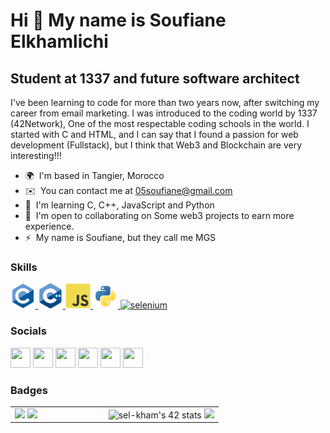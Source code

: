 Hi 👋 My name is Soufiane Elkhamlichi
=====================================

Student at 1337 and future software architect
---------------------------------------------

I've been learning to code for more than two years now, after switching my career from email marketing. I was introduced to the coding world by 1337 (42Network), One of the most respectable coding schools in the world. I started with C and HTML, and I can say that I found a passion for web development (Fullstack), but I think that Web3 and Blockchain are very interesting!!!

* 🌍  I'm based in Tangier, Morocco
* ✉️  You can contact me at [05soufiane@gmail.com](mailto:05soufiane@gmail.com)
* 🧠  I'm learning C, C++, JavaScript and Python
* 🤝  I'm open to collaborating on Some web3 projects to earn more experience.
* ⚡  My name is Soufiane, but they call me MGS

### Skills

<p align="left"> <a href="https://www.cprogramming.com/" target="_blank" rel="noreferrer"> <img src="https://raw.githubusercontent.com/devicons/devicon/master/icons/c/c-original.svg" alt="c" width="40" height="40"/> </a> <a href="https://www.w3schools.com/cpp/" target="_blank" rel="noreferrer"> <img src="https://raw.githubusercontent.com/devicons/devicon/master/icons/cplusplus/cplusplus-original.svg" alt="cplusplus" width="40" height="40"/> </a> <a href="https://developer.mozilla.org/en-US/docs/Web/JavaScript" target="_blank" rel="noreferrer"> <img src="https://raw.githubusercontent.com/devicons/devicon/master/icons/javascript/javascript-original.svg" alt="javascript" width="40" height="40"/> </a> <a href="https://www.python.org" target="_blank" rel="noreferrer"> <img src="https://raw.githubusercontent.com/devicons/devicon/master/icons/python/python-original.svg" alt="python" width="40" height="40"/> </a> <a href="https://www.selenium.dev" target="_blank" rel="noreferrer"> <img src="https://raw.githubusercontent.com/detain/svg-logos/780f25886640cef088af994181646db2f6b1a3f8/svg/selenium-logo.svg" alt="selenium" width="40" height="40"/> </a> </p>


### Socials

<p align="left"> <a href="https://discord.com/users/mgsxv" target="_blank" rel="noreferrer"><img src="https://raw.githubusercontent.com/danielcranney/readme-generator/main/public/icons/socials/discord.svg" width="32" height="32" /></a> <a href="https://www.facebook.com/soufiane.mgs" target="_blank" rel="noreferrer"><img src="https://raw.githubusercontent.com/danielcranney/readme-generator/main/public/icons/socials/facebook.svg" width="32" height="32" /></a> <a href="https://www.github.com/MGSXV" target="_blank" rel="noreferrer"><img src="https://raw.githubusercontent.com/danielcranney/readme-generator/main/public/icons/socials/github.svg" width="32" height="32" /></a> <a href="http://www.instagram.com/soufiane.mgs" target="_blank" rel="noreferrer"><img src="https://raw.githubusercontent.com/danielcranney/readme-generator/main/public/icons/socials/instagram.svg" width="32" height="32" /></a> <a href="https://www.linkedin.com/in/elkhamlichi" target="_blank" rel="noreferrer"><img src="https://raw.githubusercontent.com/danielcranney/readme-generator/main/public/icons/socials/linkedin.svg" width="32" height="32" /></a> <a href="https://www.twitter.com/05Soufiane" target="_blank" rel="noreferrer"><img src="https://raw.githubusercontent.com/danielcranney/readme-generator/main/public/icons/socials/twitter.svg" width="32" height="32" /></a></p>

### Badges

<div align="center">
<table>
<tr>
<td valign="top" width="45%">
<img src="https://github-readme-stats.vercel.app/api?username=MGSXV&show_icons=true&theme=github_dark&hide_border=true&include_all_commits=true&count_private=true" style="width: 100%" />
<img src="https://github-readme-stats.vercel.app/api/top-langs/?username=MGSXV&theme=github_dark&langs_count=4&hide_border=true" style="width:100%"/>
</td>
<td valign="top" width="55%">
<img src="https://badge.mediaplus.ma/binary/sel-kham" alt="sel-kham's 42 stats" style="width:100%"/>
<img src="https://github-readme-streak-stats.herokuapp.com?user=MGSXV&theme=windows-dark&hide_border=true" style="width:100%" />
</td>
</tr>
</table>
</div>
